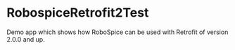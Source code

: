 # RobospiceRetrofit2Test
<p>Demo app which shows how RoboSpice can be used with Retrofit of version 2.0.0 and up.</p>
